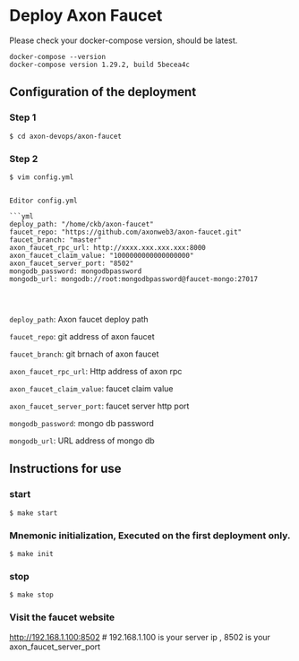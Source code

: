 # Deploy Axon Faucet

Please check your docker-compose version, should be latest.

```
docker-compose --version
docker-compose version 1.29.2, build 5becea4c
```

## Configuration of the deployment

### Step 1
```shell
$ cd axon-devops/axon-faucet
```

### Step 2
```shell
$ vim config.yml
```


```

Editor config.yml

```yml
deploy_path: "/home/ckb/axon-faucet"
faucet_repo: "https://github.com/axonweb3/axon-faucet.git"
faucet_branch: "master"
axon_faucet_rpc_url: http://xxxx.xxx.xxx.xxx:8000
axon_faucet_claim_value: "1000000000000000000"
axon_faucet_server_port: "8502"
mongodb_password: mongodbpassword
mongodb_url: mongodb://root:mongodbpassword@faucet-mongo:27017


                                               
```
`deploy_path`: Axon faucet  deploy path

`faucet_repo`: git address of axon faucet

`faucet_branch`: git brnach of axon faucet

`axon_faucet_rpc_url`: Http address of axon rpc

`axon_faucet_claim_value`: faucet claim value

`axon_faucet_server_port`: faucet server http port

`mongodb_password`: mongo db password

`mongodb_url`: URL address of mongo db




## Instructions for use
### start
```shell
$ make start
```
### Mnemonic initialization, Executed on the first deployment only.
```shell
$ make init
```
### stop
```shell
$ make stop
```
### Visit the faucet website

http://192.168.1.100:8502  # 192.168.1.100 is your server ip , 8502 is your axon_faucet_server_port

